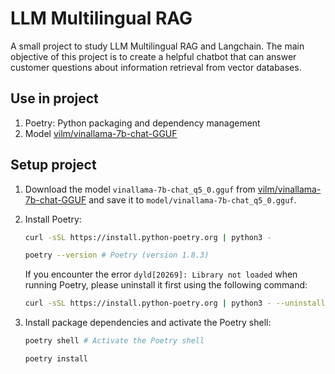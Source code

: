 # LLM Multilingual RAG
A small project to study LLM Multilingual RAG and Langchain. The main objective of this project is to create a helpful chatbot that can answer customer questions about information retrieval from vector databases.

## Use in project
1. Poetry: Python packaging and dependency management
2. Model [vilm/vinallama-7b-chat-GGUF](https://huggingface.co/vilm/vinallama-7b-chat-GGUF)

## Setup project
1. Download the model `vinallama-7b-chat_q5_0.gguf` from [vilm/vinallama-7b-chat-GGUF](https://huggingface.co/vilm/vinallama-7b-chat-GGUF/resolve/main/vinallama-7b-chat_q5_0.gguf?download=true) and save it to `model/vinallama-7b-chat_q5_0.gguf`.
2. Install Poetry:
    ```bash
    curl -sSL https://install.python-poetry.org | python3 -

    poetry --version # Poetry (version 1.8.3)
    ```

    If you encounter the error `dyld[20269]: Library not loaded` when running Poetry, please uninstall it first using the following command:
    ```bash
    curl -sSL https://install.python-poetry.org | python3 - --uninstall
    ```
3. Install package dependencies and activate the Poetry shell:
    ```bash
    poetry shell # Activate the Poetry shell

    poetry install
    ```
